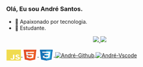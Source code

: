 ### Olá, Eu sou André Santos.

- 🔭 Apaixonado por tecnologia.
- 🌱 Estudante.

<div align="center">
  <a href="https://github.com/ANDRE-SANTOSDS">
  <img height="180em" src="https://github-readme-stats.vercel.app/api?username=ANDRE-SANTOSDS&show_icons=true&theme=cobalt&include_all_commits=true&count_private=true"/>
  <img height="180em" src="https://github-readme-stats.vercel.app/api/top-langs/?username=ANDRE-SANTOSDS&layout=compact&langs_count=7&theme=cobalt"/>
</div>
  
  <div style="display: inline_block"><br>
  <img align="center" alt="André-Js" height="30" width="40" src="https://raw.githubusercontent.com/devicons/devicon/master/icons/javascript/javascript-plain.svg">
  <img align="center" alt="André-HTML" height="30" width="40" src="https://raw.githubusercontent.com/devicons/devicon/master/icons/html5/html5-original.svg">
  <img align="center" alt="André-CSS" height="30" width="40" src="https://raw.githubusercontent.com/devicons/devicon/master/icons/css3/css3-original.svg">
  <img align="center" alt="André-Github" height="30" width="40" src="https://cdn.jsdelivr.net/gh/devicons/devicon/icons/github/github-original.svg" />
  <img align="center" alt="André-Vscode" height="30" width="40" src="https://cdn.jsdelivr.net/gh/devicons/devicon/icons/vscode/vscode-original.svg" />
  </div>
  
  ##
